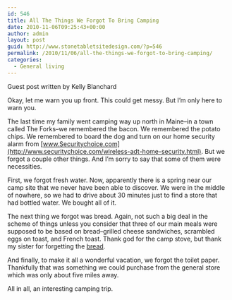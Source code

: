 ```yaml
---
id: 546
title: All The Things We Forgot To Bring Camping
date: 2010-11-06T09:25:43+00:00
author: admin
layout: post
guid: http://www.stonetabletsitedesign.com/?p=546
permalink: /2010/11/06/all-the-things-we-forgot-to-bring-camping/
categories:
  - General living
---
```

Guest post written by Kelly Blanchard

Okay, let me warn you up front. This could get messy. But I&#8217;m only here to warn you.

The last time my family went camping way up north in Maine&#8211;in a town called The Forks&#8211;we remembered the bacon. We remembered the potato chips. We remembered to board the dog and turn on our home security alarm from [www.Securitychoice.com](http://www.securitychoice.com/wireless-adt-home-security.html). But we forgot a couple other things. And I&#8217;m sorry to say that some of them were necessities.

First, we forgot fresh water. Now, apparently there is a spring near our camp site that we never have been able to discover. We were in the middle of nowhere, so we had to drive about 30 minutes just to find a store that had bottled water. We bought all of it.

The next thing we forgot was bread. Again, not such a big deal in the scheme of things unless you consider that three of our main meals were supposed to be based on bread&#8211;grilled cheese sandwiches, scrambled eggs on toast, and French toast. Thank god for the camp stove, but thank my sister for forgetting the [bread](http://www.thefreshloaf.com/).

And finally, to make it all a wonderful vacation, we forgot the toilet paper. Thankfully that was something we could purchase from the general store which was only about five miles away.

All in all, an interesting camping trip.